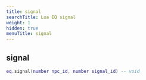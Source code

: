 ```yaml
---
title: signal
searchTitle: Lua EQ signal
weight: 1
hidden: true
menuTitle: signal
---
```

## signal
```lua
eq.signal(number npc_id, number signal_id) -- void
```